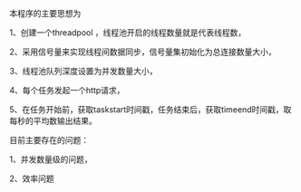 本程序的主要思想为

1、创建一个threadpool ，线程池开启的线程数量就是代表线程数，

2、采用信号量来实现线程间数据同步，信号量集初始化为总连接数量大小，

3、线程池队列深度设置为并发数量大小，

4、每个任务发起一个http请求，

5、在任务开始前，获取taskstart时间戳，任务结束后，获取timeend时间戳，取每秒的平均数输出结果。

目前主要存在的问题：

1、并发数量级的问题，

2、效率问题
